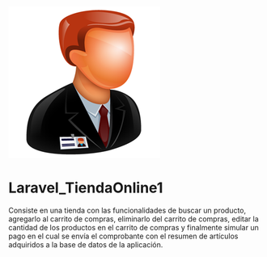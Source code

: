 ![Image of Yaktocat](https://github.com/cluco91/JAVA_ModuloEmpleados/blob/master/Empleados.png)

# Laravel_TiendaOnline1

Consiste en una tienda con las funcionalidades de buscar un producto, agregarlo al carrito de compras, eliminarlo del carrito de compras, editar la cantidad de los productos en el carrito de compras y finalmente simular un pago en el cual se envía el comprobante con el resumen de artículos adquiridos a la base de datos de la aplicación.
